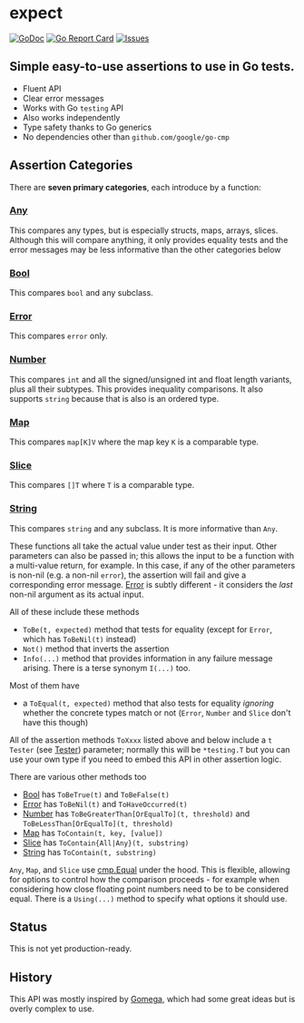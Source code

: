 # expect

[![GoDoc](https://img.shields.io/badge/api-Godoc-blue.svg)](https://pkg.go.dev/github.com/rickb777/expect)
[![Go Report Card](https://goreportcard.com/badge/github.com/rickb777/expect)](https://goreportcard.com/report/github.com/rickb777/expect)
[![Issues](https://img.shields.io/github/issues/rickb777/expect.svg)](https://github.com/rickb777/expect/issues)

## Simple easy-to-use assertions to use in Go tests.

 * Fluent API
 * Clear error messages
 * Works with Go `testing` API
 * Also works independently
 * Type safety thanks to Go generics
 * No dependencies other than `github.com/google/go-cmp`

## Assertion Categories

There are **seven primary categories**, each introduce by a function:

### [Any](https://pkg.go.dev/github.com/rickb777/expect#Any)
This compares any types, but is especially structs, maps, arrays, slices. Although this will compare anything, it only provides equality tests and the error messages may be less informative than the other categories below

### [Bool](https://pkg.go.dev/github.com/rickb777/expect#Bool)
This compares `bool` and any subclass.

### [Error](https://pkg.go.dev/github.com/rickb777/expect#Error)
This compares `error` only.

### [Number](https://pkg.go.dev/github.com/rickb777/expect#Number)
This compares `int` and all the signed/unsigned int and float length variants, plus all their subtypes. This provides inequality comparisons. It also supports  `string` because that is also is an ordered type.

### [Map](https://pkg.go.dev/github.com/rickb777/expect#Map)
This compares `map[K]V` where the map key `K` is a comparable type.

### [Slice](https://pkg.go.dev/github.com/rickb777/expect#Slice)
This compares `[]T` where `T` is a comparable type.

### [String](https://pkg.go.dev/github.com/rickb777/expect#String)
This compares `string` and any subclass. It is more informative than `Any`.

These functions all take the actual value under test as their input. Other parameters can also be passed in; this allows the input to be a function with a multi-value return, for example. In this case, if any of the other parameters is non-nil (e.g. a non-nil `error`), the assertion will fail and give a corresponding error message. [Error](https://pkg.go.dev/github.com/rickb777/expect#Error) is subtly different - it considers the *last* non-nil argument as its actual input.

All of these include these methods

 * `ToBe(t, expected)` method that tests for equality (except for `Error`, which has `ToBeNil(t)` instead)
 * `Not()` method that inverts the assertion
 * `Info(...)` method that provides information in any failure message arising. There is a terse synonym `I(...)` too.

Most of them have

 * a `ToEqual(t, expected)` method that also tests for equality *ignoring* whether the concrete types match or not (`Error`, `Number` and `Slice` don't have this though)

All of the assertion methods `ToXxxx` listed above and below include a `t Tester` (see [Tester](https://pkg.go.dev/github.com/rickb777/expect#Tester)) parameter; normally this will be `*testing.T` but you can use your own type if you need to embed this API in other assertion logic.

There are various other methods too

 * [Bool](https://pkg.go.dev/github.com/rickb777/expect#Bool) has `ToBeTrue(t)` and `ToBeFalse(t)`
 * [Error](https://pkg.go.dev/github.com/rickb777/expect#Error) has `ToBeNil(t)` and `ToHaveOccurred(t)`
 * [Number](https://pkg.go.dev/github.com/rickb777/expect#Number) has `ToBeGreaterThan[OrEqualTo](t, threshold)` and `ToBeLessThan[OrEqualTo](t, threshold)`
 * [Map](https://pkg.go.dev/github.com/rickb777/expect#Map) has `ToContain(t, key, [value])`
 * [Slice](https://pkg.go.dev/github.com/rickb777/expect#Slice) has `ToContain{All|Any}(t, substring)`
 * [String](https://pkg.go.dev/github.com/rickb777/expect#String) has `ToContain(t, substring)`

`Any`, `Map`, and `Slice` use [cmp.Equal](https://pkg.go.dev/github.com/google/go-cmp/cmp) under the hood. This is flexible, allowing for options to control how the comparison proceeds - for example when considering how close floating point numbers need to be to be considered equal. There is a `Using(...)` method to specify what options it should use.

## Status

This is not yet production-ready.

## History

This API was mostly inspired by [Gomega](https://github.com/onsi/gomega), which had some great ideas but is overly complex to use.
